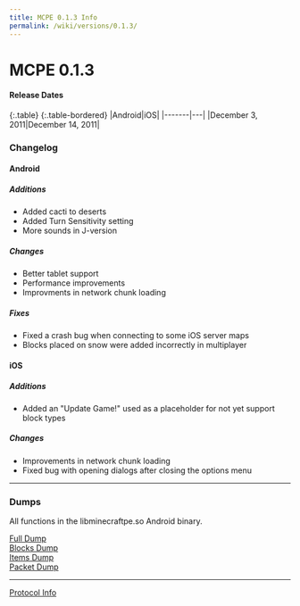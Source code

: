 ```yaml
---
title: MCPE 0.1.3 Info
permalink: /wiki/versions/0.1.3/
---
```

# MCPE 0.1.3

#### Release Dates
 
{:.table}
{:.table-bordered}
|Android|iOS|
|-------|---|
|December 3, 2011|December 14, 2011|

### Changelog
    
#### Android

##### Additions
* Added cacti to deserts
* Added Turn Sensitivity setting
* More sounds in J-version

##### Changes
* Better tablet support
* Performance improvements
* Improvments in network chunk loading

##### Fixes
* Fixed a crash bug when connecting to some iOS server maps
* Blocks placed on snow were added incorrectly in multiplayer

    
#### iOS

##### Additions
* Added an "Update Game!" used as a placeholder for not yet support block types

##### Changes
* Improvements in network chunk loading
* Fixed bug with opening dialogs after closing the options menu

---

### Dumps
All functions in the libminecraftpe.so Android binary.  

[Full Dump](dumps/fulldump.txt)  
[Blocks Dump](dumps/blockdump.txt)  
[Items Dump](dumps/itemdump.txt)  
[Packet Dump](dumps/packetdump.txt)  

---
  
[Protocol Info](http://thediamondyt.tk/wiki/protocol/0.1.3/)
